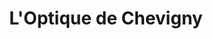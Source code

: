 ---
title: "L'Optique de Chevigny"
url: /chevigny-saint-sauveur/loptique-de-chevigny/
shop: opticien
---